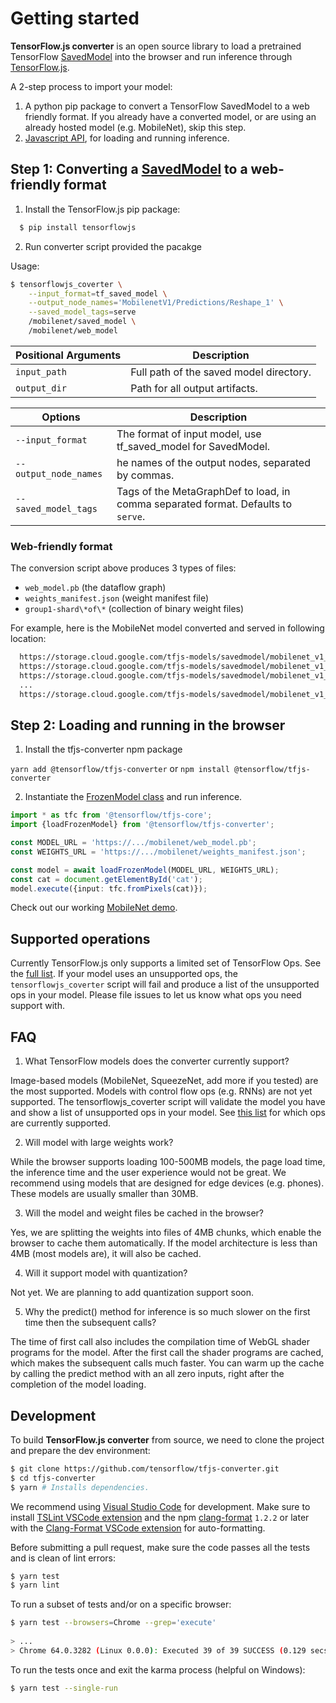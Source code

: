 # Getting started

**TensorFlow.js converter** is an open source library to load a pretrained
TensorFlow [SavedModel](https://www.tensorflow.org/programmers_guide/saved_model#overview_of_saving_and_restoring_models)
into the browser and run inference through [TensorFlow.js](https://js.tensorflow.org).


A 2-step process to import your model:

1. A python pip package to convert a TensorFlow SavedModel to a web friendly format. If you already have a converted model, or are using an already hosted model (e.g. MobileNet), skip this step.
2. [Javascript API](./src/executor/tf_model.ts), for loading and running inference.

## Step 1: Converting a [SavedModel](https://github.com/tensorflow/tensorflow/blob/master/tensorflow/python/saved_model/README.md) to a web-friendly format

1. Install the TensorFlow.js pip package:

```bash
  $ pip install tensorflowjs
```

2. Run converter script provided the pacakge

Usage:
```bash
$ tensorflowjs_coverter \
    --input_format=tf_saved_model \
    --output_node_names='MobilenetV1/Predictions/Reshape_1' \
    --saved_model_tags=serve
    /mobilenet/saved_model \
    /mobilenet/web_model
```

|Positional Arguments | Description |
|---|---|
|`input_path`  | Full path of the saved model directory.|
|`output_dir`  | Path for all output artifacts.|


| Options | Description
|---|---|
|`--input_format`     | The format of input model, use tf_saved_model for SavedModel. |
|`--output_node_names`| he names of the output nodes, separated by commas.|
|`--saved_model_tags` | Tags of the MetaGraphDef to load, in comma separated format. Defaults to `serve`.|


### Web-friendly format

The conversion script above produces 3 types of files:

* `web_model.pb` (the dataflow graph)
* `weights_manifest.json` (weight manifest file)
* `group1-shard\*of\*` (collection of binary weight files)

For example, here is the MobileNet model converted and served in
following location:

```html
  https://storage.cloud.google.com/tfjs-models/savedmodel/mobilenet_v1_1.0_224/optimized_model.pb
  https://storage.cloud.google.com/tfjs-models/savedmodel/mobilenet_v1_1.0_224/weights_manifest.json
  https://storage.cloud.google.com/tfjs-models/savedmodel/mobilenet_v1_1.0_224/group1-shard1of5
  ...
  https://storage.cloud.google.com/tfjs-models/savedmodel/mobilenet_v1_1.0_224/group1-shard5of5
```

## Step 2: Loading and running in the browser

1. Install the tfjs-converter npm package

`yarn add @tensorflow/tfjs-converter` or `npm install @tensorflow/tfjs-converter`

2. Instantiate the [FrozenModel class](./src/executor/frozen_model.ts) and run inference.

```typescript
import * as tfc from '@tensorflow/tfjs-core';
import {loadFrozenModel} from '@tensorflow/tfjs-converter';

const MODEL_URL = 'https://.../mobilenet/web_model.pb';
const WEIGHTS_URL = 'https://.../mobilenet/weights_manifest.json';

const model = await loadFrozenModel(MODEL_URL, WEIGHTS_URL);
const cat = document.getElementById('cat');
model.execute({input: tfc.fromPixels(cat)});
```

Check out our working [MobileNet demo](./demo/README.md).

## Supported operations

Currently TensorFlow.js only supports a limited set of TensorFlow Ops. See the
[full list](./docs/supported_ops.md).
If your model uses an unsupported ops, the `tensorflowjs_coverter` script will fail and
produce a list of the unsupported ops in your model. Please file issues to let us
know what ops you need support with.


## FAQ

1. What TensorFlow models does the converter currently support?

Image-based models (MobileNet, SqueezeNet, add more if you tested) are the most supported. Models with control flow ops (e.g. RNNs) are not yet supported. The tensorflowjs_coverter script will validate the model you have and show a list of unsupported ops in your model. See [this list](./docs/supported_ops.md) for which ops are currently supported.

2. Will model with large weights work?

While the browser supports loading 100-500MB models, the page load time, the inference time and the user experience would not be great. We recommend using models that are designed for edge devices (e.g. phones). These models are usually smaller than 30MB.

3. Will the model and weight files be cached in the browser?

Yes, we are splitting the weights into files of 4MB chunks, which enable the browser to cache them automatically. If the model architecture is less than 4MB (most models are), it will also be cached.

4. Will it support model with quantization?

Not yet. We are planning to add quantization support soon.

5. Why the predict() method for inference is so much slower on the first time then the subsequent calls?

The time of first call also includes the compilation time of WebGL shader programs for the model. After the first call the shader programs are cached, which makes the subsequent calls much faster. You can warm up the cache by calling the predict method with an all zero inputs, right after the completion of the model loading.

## Development

To build **TensorFlow.js converter** from source, we need to clone the project and prepare
the dev environment:

```bash
$ git clone https://github.com/tensorflow/tfjs-converter.git
$ cd tfjs-converter
$ yarn # Installs dependencies.
```

We recommend using [Visual Studio Code](https://code.visualstudio.com/) for
development. Make sure to install
[TSLint VSCode extension](https://marketplace.visualstudio.com/items?itemName=eg2.tslint)
and the npm [clang-format](https://github.com/angular/clang-format) `1.2.2` or later
with the
[Clang-Format VSCode extension](https://marketplace.visualstudio.com/items?itemName=xaver.clang-format)
for auto-formatting.

Before submitting a pull request, make sure the code passes all the tests and is clean of lint errors:

```bash
$ yarn test
$ yarn lint
```

To run a subset of tests and/or on a specific browser:

```bash
$ yarn test --browsers=Chrome --grep='execute'
 
> ...
> Chrome 64.0.3282 (Linux 0.0.0): Executed 39 of 39 SUCCESS (0.129 secs / 0 secs)
```

To run the tests once and exit the karma process (helpful on Windows):

```bash
$ yarn test --single-run
```
